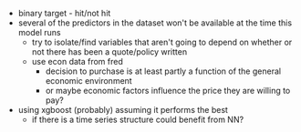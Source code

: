 - binary target - hit/not hit
- several of the predictors in the dataset won't be available at the time this model runs
	- try to isolate/find variables that aren't going to depend on whether or not there has been a quote/policy written
	- use econ data from fred
		- decision to purchase is at least partly a function of the general economic environment
		- or maybe economic factors influence the price they are willing to pay?
- using xgboost (probably) assuming it performs the best
	- if there is a time series structure could benefit from NN?
